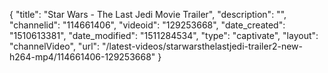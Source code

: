 {
    "title": "Star Wars - The Last Jedi Movie Trailer",
    "description": "",
    "channelid": "114661406",
    "videoid": "129253668",
    "date_created": "1510613381",
    "date_modified": "1511284534",
    "type": "captivate",
    "layout": "channelVideo",
    "url": "\/latest-videos\/starwarsthelastjedi-trailer2-new-h264-mp4\/114661406-129253668"
}
